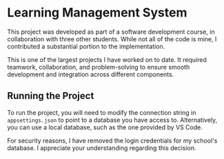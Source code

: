 # Learning Management System  

This project was developed as part of a software development course, in collaboration with three other students. While not all of the code is mine, I contributed a substantial portion to the implementation.  

This is one of the largest projects I have worked on to date. It required teamwork, collaboration, and problem-solving to ensure smooth development and integration across different components.  

## Running the Project  

To run the project, you will need to modify the connection string in `appsettings.json` to point to a database you have access to. Alternatively, you can use a local database, such as the one provided by VS Code.  

For security reasons, I have removed the login credentials for my school's database. I appreciate your understanding regarding this decision.  
